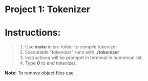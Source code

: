 Project 1: Tokenizer
====================

# Instructions:

> 1. Use **make** in src folder to compile tokenizer
> 2. Executable "tokenizer" runs with **./tokenizer**
> 3. Instructions will be prompet in terminal in numerical list.
> 4. Type **0** to end tokenizer.

**Note**: To remove object files use <make clean>

